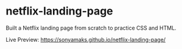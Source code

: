 # netflix-landing-page
Built a Netflix landing page from scratch to practice CSS and HTML. 

Live Preview: https://sonyamaks.github.io/netflix-landing-page/
